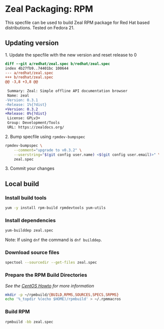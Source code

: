 # Zeal Packaging: RPM

This specfile can be used to build Zeal RPM package for Red Hat based distributions. Tested on Fedora 21.

## Updating version
1\. Update the specfile with the new version and reset release to 0
```Diff
diff --git a/redhat/zeal.spec b/redhat/zeal.spec
index 4b27fb9..74401bc 100644
--- a/redhat/zeal.spec
+++ b/redhat/zeal.spec
@@ -3,8 +3,8 @@
 
 Summary: Zeal: Simple offline API documentation browser
 Name: zeal
-Version: 0.3.1
-Release: 1%{?dist}
+Version: 0.3.2
+Release: 0%{?dist}
 License: GPLv3+
 Group: Development/Tools
 URL: https://zealdocs.org/
```
2\. Bump specfile using `rpmdev-bumpspec`
```sh
rpmdev-bumpspec \
    --comment="upgrade to v0.3.2" \
    --userstring="$(git config user.name) <$(git config user.email)>" \
    zeal.spec
```
3\. Commit your changes

## Local build

### Install build tools
```sh
yum -y install rpm-build rpmdevtools yum-utils
```

### Install dependencies
```sh
yum-builddep zeal.spec
```
Note: If using `dnf` the command is `dnf builddep`.

### Download source files
```sh
spectool --sourcedir --get-files zeal.spec
```

### Prepare the RPM Build Directories
*See the [CentOS Howto](https://wiki.centos.org/HowTos/SetupRpmBuildEnvironment) for more information*
```sh
mkdir -p ~/rpmbuild/{BUILD,RPMS,SOURCES,SPECS,SRPMS}
echo '%_topdir %(echo $HOME)/rpmbuild' > ~/.rpmmacros
```

### Build RPM
```sh
rpmbuild -bb zeal.spec
```
